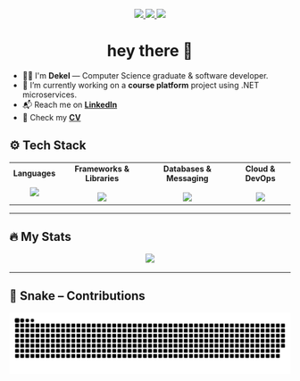 <p align="center">
  <!-- LinkedIn -->
  <a href="https://www.linkedin.com/in/dekel-rafian-software-developer/" target="_blank">
    <img src="https://img.shields.io/badge/LinkedIn-0A66C2?logo=linkedin&logoColor=white&style=for-the-badge" />
  </a>

  <!-- CV -->
  <a href="https://raw.githubusercontent.com/dekel5030/dekel5030/main/Dekel_Rafian_CV.pdf" target="_blank">
    <img src="https://img.shields.io/badge/CV-Download-4F46E5?style=for-the-badge" />
  </a>
  
  <!-- Profile views -->
  <img src="https://komarev.com/ghpvc/?username=dekel5030&label=Profile%20views&style=for-the-badge" />
</p>

<p align="center">
</p>

<h1 align="center">hey there 👋</h1>

- 👨‍💻 I'm **Dekel** — Computer Science graduate & software developer.  
- 🔭 I’m currently working on a **course platform** project using .NET microservices.
- 📬 Reach me on **[LinkedIn](https://www.linkedin.com/in/dekel-rafian-software-developer/)**  
- 📄 Check my **[CV](https://raw.githubusercontent.com/dekel5030/dekel5030/main/Dekel_Rafian_CV.pdf)**  


## ⚙️ Tech Stack

<table>
  <tr>
    <td align="center">
      <b>Languages</b><br><br>
      <img src="https://skillicons.dev/icons?i=cs,python,javascript,cpp,c" />
    </td>
    <td align="center">
      <b>Frameworks & Libraries</b><br><br>
      <img src="https://skillicons.dev/icons?i=dotnet,django,react,ts,nodejs" />
    </td>
    <td align="center">
      <b>Databases & Messaging</b><br><br>
      <img src="https://skillicons.dev/icons?i=postgres,rabbitmq,kafka" />
    </td>
    <td align="center">
      <b>Cloud & DevOps</b><br><br>
      <img src="https://skillicons.dev/icons?i=aws,docker,kubernetes,linux,git" />
    </td>
  </tr>
</table>

---

## 🔥 My Stats
<p align="center">
  <picture>
    <source 
      srcset="https://github-readme-stats.vercel.app/api?username=dekel5030&show_icons=true&count_private=true&theme=dark&cache_seconds=86400&token=YOUR_TOKEN" 
      media="(prefers-color-scheme: dark)" />
    <source 
      srcset="https://github-readme-stats.vercel.app/api?username=dekel5030&show_icons=true&count_private=true&theme=default&cache_seconds=86400&token=YOUR_TOKEN" 
      media="(prefers-color-scheme: light)" />
    <img height="160" src="https://github-readme-stats.vercel.app/api?username=dekel5030&show_icons=true&count_private=true&theme=default&cache_seconds=86400&token=YOUR_TOKEN" />
  </picture>
</p>


---

## 🐍 Snake – Contributions
<p>
  <img src="https://raw.githubusercontent.com/dekel5030/dekel5030/output/snake.svg" alt="snake animation" />
</p>
